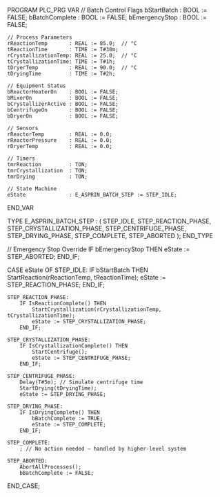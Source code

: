 PROGRAM PLC_PRG
VAR
    // Batch Control Flags
    bStartBatch         : BOOL := FALSE;
    bBatchComplete      : BOOL := FALSE;
    bEmergencyStop      : BOOL := FALSE;

    // Process Parameters
    rReactionTemp       : REAL := 85.0;  // °C
    tReactionTime       : TIME := T#30m;
    rCrystallizationTemp: REAL := 25.0;  // °C
    tCrystallizationTime: TIME := T#1h;
    tDryerTemp          : REAL := 90.0;  // °C
    tDryingTime         : TIME := T#2h;

    // Equipment Status
    bReactorHeaterOn    : BOOL := FALSE;
    bMixerOn            : BOOL := FALSE;
    bCrystallizerActive : BOOL := FALSE;
    bCentrifugeOn       : BOOL := FALSE;
    bDryerOn            : BOOL := FALSE;

    // Sensors
    rReactorTemp        : REAL := 0.0;
    rReactorPressure    : REAL := 0.0;
    rDryerTemp          : REAL := 0.0;

    // Timers
    tmrReaction         : TON;
    tmrCrystallization  : TON;
    tmrDrying           : TON;

    // State Machine
    eState              : E_ASPRIN_BATCH_STEP := STEP_IDLE;
END_VAR

TYPE E_ASPRIN_BATCH_STEP :
(
    STEP_IDLE,
    STEP_REACTION_PHASE,
    STEP_CRYSTALLIZATION_PHASE,
    STEP_CENTRIFUGE_PHASE,
    STEP_DRYING_PHASE,
    STEP_COMPLETE,
    STEP_ABORTED
);
END_TYPE

// Emergency Stop Override
IF bEmergencyStop THEN
    eState := STEP_ABORTED;
END_IF;

CASE eState OF
    STEP_IDLE:
        IF bStartBatch THEN
            StartReaction(rReactionTemp, tReactionTime);
            eState := STEP_REACTION_PHASE;
        END_IF;

    STEP_REACTION_PHASE:
        IF IsReactionComplete() THEN
            StartCrystallization(rCrystallizationTemp, tCrystallizationTime);
            eState := STEP_CRYSTALLIZATION_PHASE;
        END_IF;

    STEP_CRYSTALLIZATION_PHASE:
        IF IsCrystallizationComplete() THEN
            StartCentrifuge();
            eState := STEP_CENTRIFUGE_PHASE;
        END_IF;

    STEP_CENTRIFUGE_PHASE:
        Delay(T#5m); // Simulate centrifuge time
        StartDrying(tDryingTime);
        eState := STEP_DRYING_PHASE;

    STEP_DRYING_PHASE:
        IF IsDryingComplete() THEN
            bBatchComplete := TRUE;
            eState := STEP_COMPLETE;
        END_IF;

    STEP_COMPLETE:
        ; // No action needed — handled by higher-level system

    STEP_ABORTED:
        AbortAllProcesses();
        bBatchComplete := FALSE;
END_CASE;

